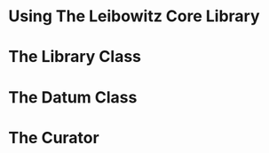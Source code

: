 Using The Leibowitz Core Library
================================

The Library Class
=================

The Datum Class
===============

The Curator
===========

